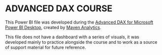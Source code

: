 # ADVANCED DAX COURSE

This Power BI file was developed during the [Advanced DAX for Microsoft Power BI Desktop](https://www.udemy.com/course/advanced-dax-for-power-bi/), created by [Maven Analytics](https://www.mavenanalytics.io/).

This file does not have a dashboard with a series of visuals, it was developed mainly to practice alongside the course and to work as a source of support material for future reference.

